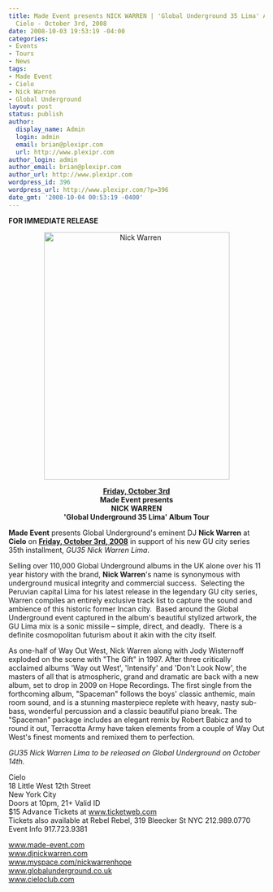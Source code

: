 ```yaml
---
title: Made Event presents NICK WARREN | 'Global Underground 35 Lima' Album Tour @
  Cielo - October 3rd, 2008
date: 2008-10-03 19:53:19 -04:00
categories:
- Events
- Tours
- News
tags:
- Made Event
- Cielo
- Nick Warren
- Global Underground
layout: post
status: publish
author:
  display_name: Admin
  login: admin
  email: brian@plexipr.com
  url: http://www.plexipr.com
author_login: admin
author_email: brian@plexipr.com
author_url: http://www.plexipr.com
wordpress_id: 396
wordpress_url: http://www.plexipr.com/?p=396
date_gmt: '2008-10-04 00:53:19 -0400'
---
```


<p><strong>FOR IMMEDIATE RELEASE</strong></p>
<p style="text-align: center;"><a href="http://www.made-event.com"><img class="size-full wp-image-955 aligncenter" title="Nick Warren" src="http://www.plexipr.com/wp-content/uploads/2008/10/flyer1.jpg" alt="Nick Warren" width="365" height="487" /></a></p>
<p style="text-align: center;"><strong><span style="text-decoration: underline;">Friday, October 3rd</span><br />
Made Event presents<br />
NICK WARREN<br />
'Global Underground 35 Lima' Album Tour</strong></p>
<p><strong>Made Event</strong> presents Global Underground's eminent DJ <strong>Nick Warren</strong> at <strong>Cielo</strong> on <span style="text-decoration: underline;"><strong>Friday, October 3rd, 2008</strong></span> in support of his new GU city series 35th installment, <em>GU35 Nick Warren Lima</em>.</p>
<p>Selling over 110,000 Global Underground albums in the UK alone over his 11 year history with the brand, <strong>Nick Warren</strong>'s name is synonymous with underground musical integrity and commercial success.  Selecting the Peruvian capital Lima for his latest release in the legendary GU city series, Warren compiles an entirely exclusive track list to capture the sound and ambience of this historic former Incan city.  Based around the Global Underground event captured in the album's beautiful stylized artwork, the GU Lima mix is a sonic missile – simple, direct, and deadly.  There is a definite cosmopolitan futurism about it akin with the city itself.</p>
<p>As one-half of Way Out West, Nick Warren along with Jody Wisternoff exploded on the scene with "The Gift" in 1997. After three critically acclaimed albums 'Way out West', 'Intensify' and 'Don't Look Now', the masters of all that is atmospheric, grand and dramatic are back with a new album, set to drop in 2009 on Hope Recordings. The first single from the forthcoming album, "Spaceman" follows the boys' classic anthemic, main room sound, and is a stunning masterpiece replete with heavy, nasty sub-bass, wonderful percussion and a classic beautiful piano break. The "Spaceman" package includes an elegant remix by Robert Babicz and to round it out, Terracotta Army have taken elements from a couple of Way Out West's finest moments and remixed them to perfection.</p>
<p><em>GU35 Nick Warren Lima to be released on Global Underground on October 14th.</em></p>
<p>Cielo<br />
18 Little West 12th Street<br />
New York City<br />
Doors at 10pm, 21+ Valid ID<br />
$15 Advance Tickets at <a href="http://">www.ticketweb.com</a><br />
Tickets also available at Rebel Rebel, 319 Bleecker St NYC 212.989.0770<br />
Event Info 917.723.9381</p>
<p><a href="http://">www.made-event.com<br />
www.djnickwarren.com<br />
www.myspace.com/nickwarrenhope<br />
www.globalunderground.co.uk<br />
www.cieloclub.com </a></p>
<p style="text-align: justify;"><span style="font-family: Times New Roman; font-size: small;"><span style="font-size: 12pt;"> </span></span></p>
